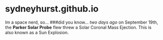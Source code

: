 # sydneyhurst.github.io

Im a space nerd, so...
###did you know...
*two days ago* on September 19th, the **Parker Solar Probe** flew threw a Solar Coronal Mass Ejection. This is also known as a Sun Explosion. 
